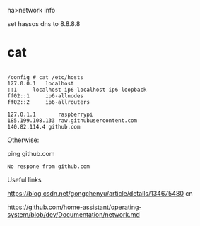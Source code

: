 
ha>network info


set hassos dns to 8.8.8.8

# cat 

~~~

/config # cat /etc/hosts
127.0.0.1	localhost
::1		localhost ip6-localhost ip6-loopback
ff02::1		ip6-allnodes
ff02::2		ip6-allrouters

127.0.1.1		raspberrypi
185.199.108.133 raw.githubusercontent.com
140.82.114.4 github.com
~~~

Otherwise:

ping github.com

~~~
No respone from github.com
~~~






Useful links

https://blog.csdn.net/gongchenyu/article/details/134675480 cn

https://github.com/home-assistant/operating-system/blob/dev/Documentation/network.md